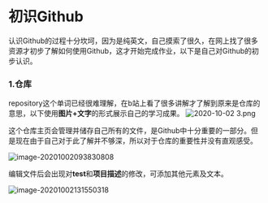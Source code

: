 # 初识Github

认识Github的过程十分坎坷，因为是纯英文，自己摸索了很久，在网上找了很多资源才初步了解如何使用Github，这才开始完成作业，以下是自己对Github的初步认识。

### 1.仓库

repository这个单词已经很难理解，在b站上看了很多讲解才了解到原来是仓库的意思，以下使用**图片+文字**的形式展示自己的学习成果。
![2020-10-02 _3_.png](https://i.loli.net/2020/10/02/JIPtfqGYXEVQhkL.png)

这个仓库主页会管理并储存自己所有的文件，是Github中十分重要的一部分。但是现在由于自己对于此了解并不够深，所以对于仓库的重要性并没有直观感受。

![image-20201002093830808](C:\Users\wjx\AppData\Roaming\Typora\typora-user-images\image-20201002093830808.png)

编辑文件后会出现对**test**和**项目描述**的修改，可添加其他元素及文本。

![image-20201002131550318](C:\Users\wjx\AppData\Roaming\Typora\typora-user-images\image-20201002131550318.png)









